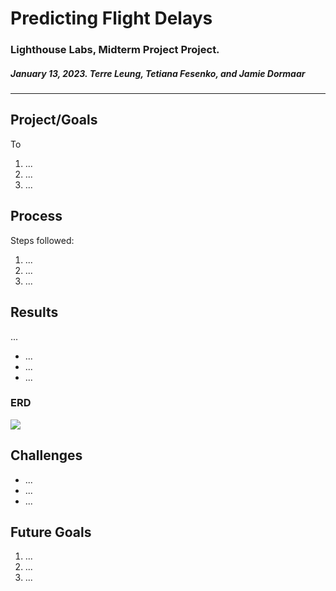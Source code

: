 # Predicting Flight Delays

### Lighthouse Labs, Midterm Project Project.

##### January 13, 2023. Terre Leung, Tetiana Fesenko, and Jamie Dormaar

---

## Project/Goals

To

1. ...
1. ...
1. ...

## Process

Steps followed:

1. ...
1. ...
1. ...

## Results

...

- ...
- ...
- ...

### ERD

![](./ERD/erd_example.png)

## Challenges

- ...
- ...
- ...

## Future Goals

1. ...
1. ...
1. ...
